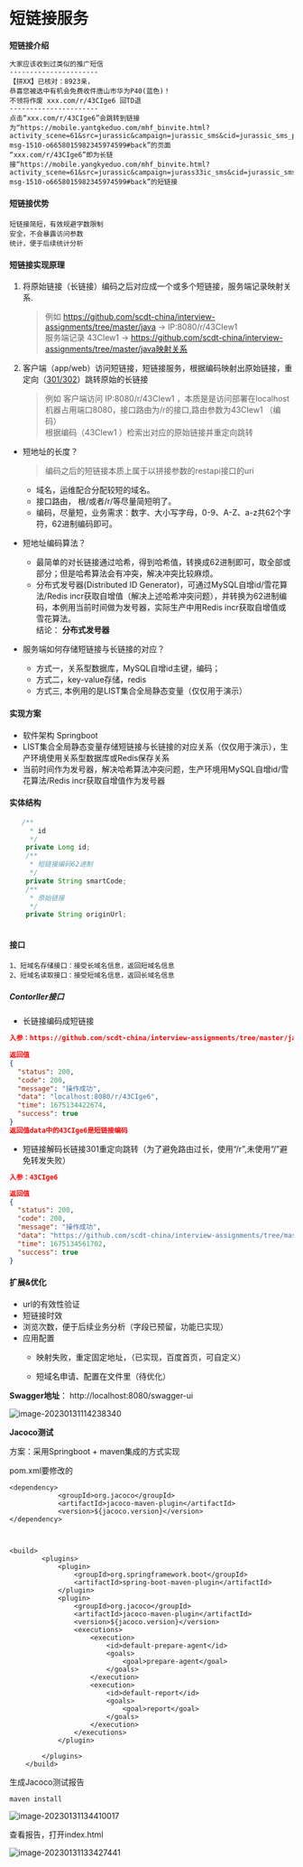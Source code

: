 # 短链接服务

**短链接介绍**

```
大家应该收到过类似的推广短信
----------------------
【拼XX】已核对：8923亲，
恭喜您被选中有机会免费收件唐山市华为P40(蓝色)！
不领将作废 xxx.com/r/43CIge6 回TD退
----------------------
点击“xxx.com/r/43CIge6”会跳转到链接为“https://mobile.yantgkeduo.com/mhf_binvite.html?activity_scene=61&src=jurassic&campaign=jurassic_sms&cid=jurassic_sms_p6658_0824_0&sid=jurassic_sms_default&cipher_code=%E2%87%A5Nh92uWPK8olzj%E2%87%A4&end_num=33&_p_landing=1&refer_page_name=mhf_binter&refer_page_id=68033_1598267264425_1lfudll2j1&refer_page_sn=68033&_x_msgid=8401765402524-msg-1510-o6658015982345974599#back”的页面
“xxx.com/r/43CIge6”即为长链接“https://mobile.yangkyeduo.com/mhf_binvite.html?activity_scene=61&src=jurassic&campaign=jurass33ic_sms&cid=jurassic_sms_p6658_0824_0&sid=jurassic_sms_default&cipher_code=%E2%87%A5Nh92uWPK8olzj%E2%87%A4&end_num=8923&_p_landing=1&refer_page_name=mhf_binter&refer_page_id=68033_1598267264425_1lfudll2j1&refer_page_sn=68033&_x_msgid=8401765402524-msg-1510-o6658015982345974599#back”的短链接
```

#### 短链接优势
    短链接简短，有效规避字数限制
    安全，不会暴露访问参数
    统计，便于后续统计分析

#### 短链接实现原理
1. 将原始链接（长链接）编码之后对应成一个或多个短链接，服务端记录映射关系.
    > 例如 https://github.com/scdt-china/interview-assignments/tree/master/java  -> IP:8080/r/43CIew1  
    服务端记录 43CIew1 -> https://github.com/scdt-china/interview-assignments/tree/master/java映射关系   
  
2. 客户端（app/web）访问短链接，短链接服务，根据编码映射出原始链接，重定向（[301/302](https://developer.mozilla.org/zh-CN/docs/Web/HTTP/Redirections)）跳转原始的长链接
    > 例如 客户端访问 IP:8080/r/43CIew1  ，本质是是访问部署在localhost机器占用端口8080，接口路由为/r的接口,路由参数为43CIew1  （编码）  
    根据编码（43CIew1  ）检索出对应的原始链接并重定向跳转  

- 短地址的长度？  
  
    > 编码之后的短链接本质上属于以拼接参数的restapi接口的uri    
    - 域名，运维配合分配较短的域名。  
    - 接口路由， 根/或者/r/等尽量简短明了。  
    - 编码，尽量短，业务需求：数字、大小写字母，0-9、A-Z、a-z共62个字符，62进制编码即可。    
- 短地址编码算法？
    - 最简单的对长链接通过哈希，得到哈希值，转换成62进制即可，取全部或部分；但是哈希算法会有冲突，解决冲突比较麻烦。
    - 分布式发号器(Distributed ID Generator)，可通过MySQL自增id/雪花算法/Redis incr获取自增值（解决上述哈希冲突问题），并转换为62进制编码，本例用当前时间做为发号器，实际生产中用Redis incr获取自增值或雪花算法。  
  结论： **分布式发号器**
- 服务端如何存储短链接与长链接的对应？
    - 方式一，关系型数据库，MySQL自增id主键，编码；
    - 方式二，key-value存储，redis
    - 方式三,   本例用的是LIST集合全局静态变量（仅仅用于演示）

#### 实现方案
- 软件架构 Springboot 
- LIST集合全局静态变量存储短链接与长链接的对应关系（仅仅用于演示），生产环境使用关系型数据库或Redis保存关系
- 当前时间作为发号器，解决哈希算法冲突问题，生产环境用MySQL自增id/雪花算法/Redis incr获取自增值作为发号器

#### 实体结构

``` java
   /**
     * id
     */
    private Long id;
    /**
     * 短链接编码62进制
     */
    private String smartCode;
    /**
     * 原始链接
     */
    private String originUrl;
    
```

#### 接口

```
1、短域名存储接口：接受长域名信息，返回短域名信息
2、短域名读取接口：接受短域名信息，返回长域名信息
```

##### Contorller接口
- 长链接编码成短链接  

```json
入参：https://github.com/scdt-china/interview-assignments/tree/master/java  POST请求
    
返回值
{
  "status": 200,
  "code": 200,
  "message": "操作成功",
  "data": "localhost:8080/r/43CIge6",
  "time": 1675134422674,
  "success": true
}
返回值data中的43CIge6是短链接编码
```
- 短链接解码长链接301重定向跳转（为了避免路由过长，使用“/r”,未使用“/”避免转发失败）

```json
入参：43CIge6

返回值
{
  "status": 200,
  "code": 200,
  "message": "操作成功",
  "data": "https://github.com/scdt-china/interview-assignments/tree/master/java",
  "time": 1675134561702,
  "success": true
}
```

#### 扩展&优化
- url的有效性验证
- 短链接时效
- 浏览次数，便于后续业务分析（字段已预留，功能已实现）
- 应用配置
    - 映射失败，重定固定地址，（已实现，百度首页，可自定义）
    
    - 短域名申请、配置在文件里（待优化）
    
      

**Swagger地址**： http://localhost:8080/swagger-ui

![image-20230131114238340](C:\Users\admin\AppData\Roaming\Typora\typora-user-images\image-20230131114238340.png)



**Jacoco测试**

方案：采用Springboot + maven集成的方式实现

pom.xml要修改的

```
<dependency>
			<groupId>org.jacoco</groupId>
			<artifactId>jacoco-maven-plugin</artifactId>
			<version>${jacoco.version}</version>
</dependency>
		
		
		
<build>
		<plugins>
			<plugin>
				<groupId>org.springframework.boot</groupId>
				<artifactId>spring-boot-maven-plugin</artifactId>
			</plugin>
			<plugin>
				<groupId>org.jacoco</groupId>
				<artifactId>jacoco-maven-plugin</artifactId>
				<version>${jacoco.version}</version>
				<executions>
					<execution>
						<id>default-prepare-agent</id>
						<goals>
							<goal>prepare-agent</goal>
						</goals>
					</execution>
					<execution>
						<id>default-report</id>
						<goals>
							<goal>report</goal>
						</goals>
					</execution>
				</executions>
			</plugin>

		</plugins>
	</build>		
```

生成Jacoco测试报告

```
maven install
```



![image-20230131134410017](C:\Users\admin\AppData\Roaming\Typora\typora-user-images\image-20230131134410017.png)

查看报告，打开index.html

![image-20230131133427441](C:\Users\admin\AppData\Roaming\Typora\typora-user-images\image-20230131133427441.png)

